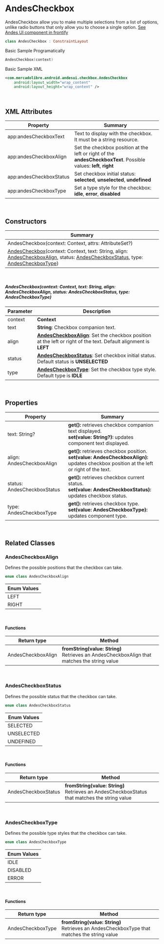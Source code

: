 # AndesCheckbox

AndesCheckbox allow you to make multiple selections from a list of options, unlike radio buttons that only allow you to choose a single option. 
[See Andes UI component in frontify](https://company-161429.frontify.com/d/kxHCRixezmfK/n-a#/components/checkbox)

```kotlin
class AndesCheckbox : ConstraintLayout
```

Basic Sample Programatically

```kotlin
AndesCheckbox(context)
```
Basic Sample XML

```xml
<com.mercadolibre.android.andesui.checkbox.AndesCheckbox
    android:layout_width="wrap_content"
    android:layout_height="wrap_content" />
```
<br/>

## XML Attributes
| Property | Summary |
| -------- | ------- |
| app:andesCheckboxText | Text to display with the checkbox. It must be a string resource. |
| app:andesCheckboxAlign | Set the checkbox position at the left or right of the **andesCheckboxText**. Possible values: **left**, **right** |
| app:andesCheckboxStatus | Set checkbox initial status: **selected**, **unselected**, **undefined** |
| app:andesCheckboxType | Set a type style for the checkbox: **idle**, **error**, **disabled** |

<br/>

## Constructors
| Summary |
| --- |
| AndesCheckbox(context: Context, attrs: AttributeSet?) |
| [AndesCheckbox](#andescheckboxcontext-context-text-string-align-andescheckboxalign-status-andescheckboxstatus-type-andescheckboxtype)(context: Context, text: String, align: [AndesCheckboxAlign](#andescheckboxalign), status: [AndesCheckboxStatus](#andescheckboxstatus), type: [AndesCheckboxType](#andescheckboxtype))|

<br/>

##### AndesCheckbox(context: Context, text: String, align: AndesCheckboxAlign, status: AndesCheckboxStatus, type: AndesCheckboxType)
| Parameter | Description |
| -------- | ------- |
| context | **Context**|
| text | **String**: Checkbox companion text. |
| align | **[AndesCheckboxAlign](#andescheckboxalign)**: Set the checkbox position at the left or right of the text. Default alignment is **LEFT** |
| status | **[AndesCheckboxStatus](#andescheckboxstatus)**: Set checkbox initial status. Default status is **UNSELECTED** |
| type | **[AndesCheckboxType](#andescheckboxtype)**: Set the checkbox type style. Default type is **IDLE** |

<br/>

## Properties
| Property | Summary |
| -------- | ------- |
| text: String? | **get():** retrieves checkbox companion text displayed. <br/> **set(value: String?):** updates component text displayed. |
| align: AndesCheckboxAlign | **get():** retrieves checkbox position. <br/> **set(value: AndesCheckboxAlign):** updates checkbox position at the left or right of the text. |
| status: AndesCheckboxStatus | **get():** retrieves checkbox current status. <br/> **set(value: AndesCheckboxStatus):** updates checkbox status. |
| type: AndesCheckboxType | **get():** retrieves checkbox type. <br/> **set(value: AndesCheckboxType):** updates component type. |

<br/>

## Related Classes

### AndesCheckboxAlign
Defines the possible positions that the checkbox can take.
```kotlin
enum class AndesCheckboxAlign
```
| Enum Values |
| -------- |
| LEFT |
| RIGHT |

<br/>

#### Functions
| Return type | Method |
| -------- | ------- |
| AndesCheckboxAlign | **fromString(value: String)**<br/> Retrieves an AndesCheckboxAlign that matches the string value |

<br/>

### AndesCheckboxStatus
Defines the possible status that the checkbox can take.
```kotlin
enum class AndesCheckboxStatus
```
| Enum Values |
| -------- |
| SELECTED |
| UNSELECTED |
| UNDEFINED |

<br/>

#### Functions
| Return type | Method |
| -------- | ------- |
| AndesCheckboxStatus | **fromString(value: String)**<br/> Retrieves an AndesCheckboxStatus that matches the string value |

<br/>

### AndesCheckboxType
Defines the possible type styles that the checkbox can take.
```kotlin
enum class AndesCheckboxType
```
| Enum Values |
| -------- |
| IDLE |
| DISABLED |
| ERROR |

<br/>

#### Functions
| Return type | Method |
| -------- | ------- |
| AndesCheckboxType | **fromString(value: String)**<br/> Retrieves an AndesCheckboxType that matches the string value |

<br/>
